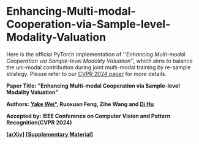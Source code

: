 # Enhancing-Multi-modal-Cooperation-via-Sample-level-Modality-Valuation


Here is the official PyTorch implementation of ''*Enhancing Multi-modal Cooperation via Sample-level Modality Valuation*'', which aims to balance the uni-modal contribution during joint multi-modal training by re-sample strategy. Please refer to our [CVPR 2024 paper](#) for more details.

**Paper Title: "Enhancing Multi-modal Cooperation via Sample-level Modality Valuation"**

**Authors: [Yake Wei\*](https://echo0409.github.io/), Ruoxuan Feng, Zihe Wang and [Di Hu](https://dtaoo.github.io/index.html)**

**Accepted by: IEEE Conference on Computer Vision and Pattern Recognition(CVPR 2024)**

**[[arXiv](#)]** **[[Supplementary Material](#)]** 
